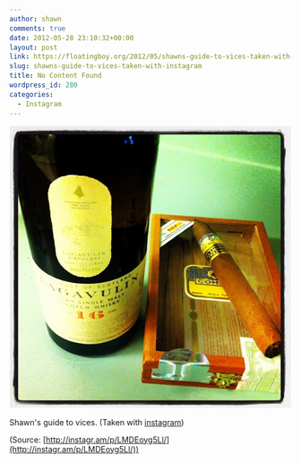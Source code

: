 ```yaml
---
author: shawn
comments: true
date: 2012-05-28 23:10:32+00:00
layout: post
link: https://floatingboy.org/2012/05/shawns-guide-to-vices-taken-with-instagram/
slug: shawns-guide-to-vices-taken-with-instagram
title: No Content Found
wordpress_id: 280
categories:
  - Instagram
---
```


[![](/assets/media/2012/06/tumblr_m4r9pkqXH81qzw17so1_1280.jpg)](http://instagr.am/p/LMDEoyg5Ll/)

Shawn's guide to vices. (Taken with [instagram](http://instagr.am))

(Source: [http://instagr.am/p/LMDEoyg5Ll/](http://instagr.am/p/LMDEoyg5Ll/))

